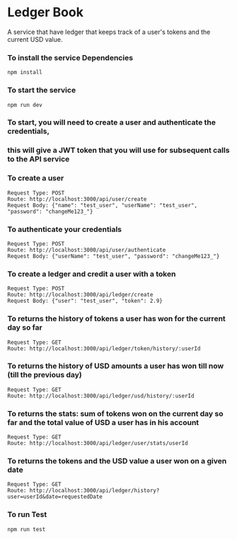 # Ledger Book

A service that have ledger that keeps track of a user's tokens and the current USD value.

### To install the service Dependencies

```
npm install
```

### To start the service

```
npm run dev
```

### To start, you will need to create a user and authenticate the credentials,

### this will give a JWT token that you will use for subsequent calls to the API service

### To create a user

```
Request Type: POST
Route: http://localhost:3000/api/user/create
Request Body: {"name": "test_user", "userName": "test_user", "password": "changeMe123_"}
```

### To authenticate your credentials

```
Request Type: POST
Route: http://localhost:3000/api/user/authenticate
Request Body: {"userName": "test_user", "password": "changeMe123_"}
```

### To create a ledger and credit a user with a token

```
Request Type: POST
Route: http://localhost:3000/api/ledger/create
Request Body: {"user": "test_user", "token": 2.9}
```

### To returns the history of tokens a user has won for the current day so far

```
Request Type: GET
Route: http://localhost:3000/api/ledger/token/history/:userId
```

### To returns the history of USD amounts a user has won till now (till the previous day)

```
Request Type: GET
Route: http://localhost:3000/api/ledger/usd/history/:userId
```

### To returns the stats: sum of tokens won on the current day so far and the total value of USD a user has in his account

```
Request Type: GET
Route: http://localhost:3000/api/ledger/user/stats/userId
```

### To returns the tokens and the USD value a user won on a given date

```
Request Type: GET
Route: http://localhost:3000/api/ledger/history?user=userId&date=requestedDate
```

### To run Test

```
npm run test
```
